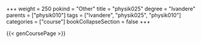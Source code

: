 +++
weight = 250
pokind = "Other"
title = "physik025"
degree = "lvandere"
parents = ["physik010"]
tags = ["lvandere", "physik025", "physik010"]
categories = ["course"]
bookCollapseSection = false
+++

{{< genCoursePage >}}
